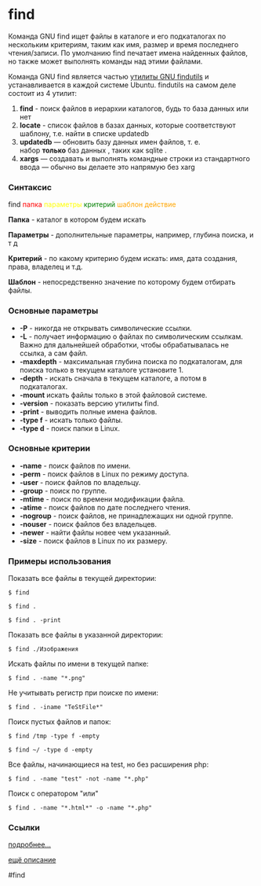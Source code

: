 # find
Команда GNU find ищет файлы в каталоге и его подкаталогах по нескольким критериям, таким как имя, размер и время последнего чтения/записи. По умолчанию find печатает имена найденных файлов, но также может выполнять команды над этими файлами.

Команда GNU find является частью [утилиты GNU findutils](http://www.gnu.org/software/findutils/) и устанавливается в каждой системе Ubuntu. findutils на самом деле состоит из 4 утилит:

1.  **find** - поиск файлов в иерархии каталогов, будь то база данных или нет
2.  **locate** - список файлов в базах данных, которые соответствуют шаблону, т.е. найти в списке updatedb
3.  **updatedb** — обновить базу данных имен файлов, т. е. набор **только** баз данных , таких как sqlite .
4.  **xargs** — создавать и выполнять командные строки из стандартного ввода — обычно вы делаете это напрямую без xarg

### Синтаксис
find <span style="color:red">папка</span> <span style="color:yellow">параметры</span> <span style="color:green">критерий</span> <span style="color:orange">шаблон действие</span>

**Папка** - каталог в котором будем искать

**Параметры** - дополнительные параметры, например, глубина поиска, и т д

**Критерий** - по какому критерию будем искать: имя, дата создания, права, владелец и т.д.

**Шаблон** - непосредственно значение по которому будем отбирать файлы.

### Основные параметры

-   **-P** - никогда не открывать символические ссылки.
-   **-L** - получает информацию о файлах по символическим ссылкам. Важно для дальнейшей обработки, чтобы обрабатывалась не ссылка, а сам файл.
-   **-maxdepth** - максимальная глубина поиска по подкаталогам, для поиска только в текущем каталоге установите 1.
-   **-depth** - искать сначала в текущем каталоге, а потом в подкаталогах.
-   **-mount** искать файлы только в этой файловой системе.
-   **-version** - показать версию утилиты find.
-   **-print** - выводить полные имена файлов.
-   **-type f** - искать только файлы.
-   **-type d** - поиск папки в Linux.


### Основные критерии
-   **-name** - поиск файлов по имени.
-   **-perm** - поиск файлов в Linux по режиму доступа.
-   **-user** - поиск файлов по владельцу.
-   **-group** - поиск по группе.
-   **-mtime** - поиск по времени модификации файла.
-   **-atime** - поиск файлов по дате последнего чтения.
-   **-nogroup** - поиск файлов, не принадлежащих ни одной группе.
-   **-nouser** - поиск файлов без владельцев.
-   **-newer** - найти файлы новее чем указанный.
-   **-size** - поиск файлов в Linux по их размеру.

### Примеры использования

Показать все файлы в текущей директории:

```
$ find

$ find .

$ find . -print
```

Показать все файлы в указанной директории:
```
$ find ./Изображения
```

Искать файлы по имени в текущей папке:
```
$ find . -name "*.png"
```

Не учитывать регистр при поиске по имени:
```
$ find . -iname "TeStFile*"
```

Поиск пустых файлов и папок:
```
$ find /tmp -type f -empty

$ find ~/ -type d -empty
```

Все файлы, начинающиеся на test, но без расширения php:
```
$ find . -name "test" -not -name "*.php"
```

Поиск с оператором "или"
```
$ find . -name "*.html*" -o -name "*.php"
```


### Ссылки
[подробнее...](https://losst.ru/komanda-find-v-linux)

[ещё описание](https://help.ubuntu.com/community/find)

#find